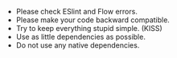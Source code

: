 - Please check ESlint and Flow errors.
- Please make your code backward compatible.
- Try to keep everything stupid simple. (KISS)
- Use as little dependencies as possible.
- Do not use any native dependencies.
